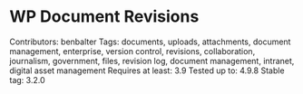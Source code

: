 # WP Document Revisions

Contributors: benbalter
Tags: documents, uploads, attachments, document management, enterprise, version control, revisions, collaboration, journalism, government, files, revision log, document management, intranet, digital asset management
Requires at least: 3.9
Tested up to: 4.9.8
Stable tag: 3.2.0
